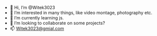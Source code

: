 - 👋 Hi, I’m @Witek3023
- 👀 I’m interested in many things, like video montage, photography etc.
- 🌱 I’m currently learning js.
- 💞️ I’m looking to collaborate on some projects?
- 📫 Witek3023@gmial.com
